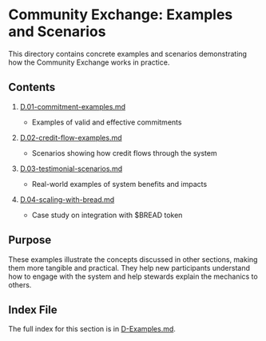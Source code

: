 # Community Exchange: Examples and Scenarios

This directory contains concrete examples and scenarios demonstrating how the Community Exchange works in practice.

## Contents

1. [D.01-commitment-examples.md](/notes/ics/ccc/v0.2/D-Examples/D.01-commitment-examples.md)
   - Examples of valid and effective commitments

2. [D.02-credit-flow-examples.md](/notes/ics/ccc/v0.2/D-Examples/D.02-credit-flow-examples.md)
   - Scenarios showing how credit flows through the system

3. [D.03-testimonial-scenarios.md](/notes/ics/ccc/v0.2/D-Examples/D.03-testimonial-scenarios.md)
   - Real-world examples of system benefits and impacts

4. [D.04-scaling-with-bread.md](/notes/ics/ccc/v0.2/D-Examples/D.04-scaling-with-bread.md)
   - Case study on integration with $BREAD token

## Purpose

These examples illustrate the concepts discussed in other sections, making them more tangible and practical. They help new participants understand how to engage with the system and help stewards explain the mechanics to others.

## Index File

The full index for this section is in [D-Examples.md](/notes/ics/ccc/v0.2/D-Examples/D-Examples.md).